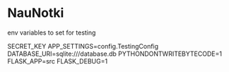 # NauNotki
env variables to set for testing 

SECRET_KEY
APP_SETTINGS=config.TestingConfig
DATABASE_URI=sqlite:///database.db
PYTHONDONTWRITEBYTECODE=1
FLASK_APP=src
FLASK_DEBUG=1
